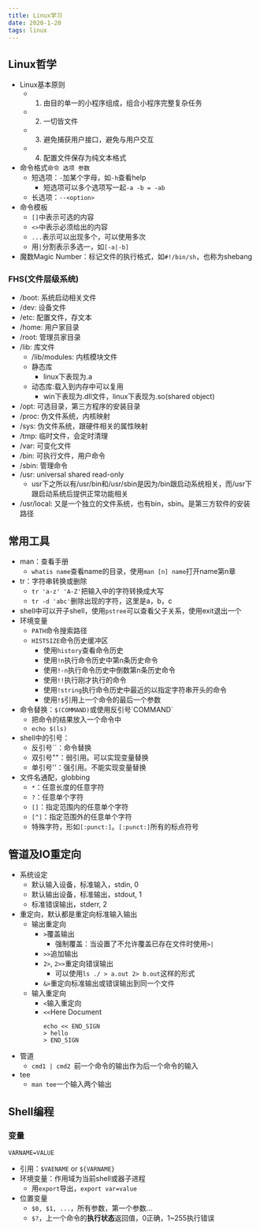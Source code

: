 ```yaml
---
title: Linux学习
date: 2020-1-20
tags: linux
---
```


## Linux哲学

- Linux基本原则
    * 1. 由目的单一的小程序组成，组合小程序完整复杂任务
    * 2. 一切皆文件
    * 3. 避免捕获用户接口，避免与用户交互
    * 4. 配置文件保存为纯文本格式
- 命令格式`命令 选项 参数`
    * 短选项：`-`加某个字母，如`-h`查看help
        + 短选项可以多个选项写一起`-a -b = -ab`
    * 长选项：`--<option>`
- 命令模板
    * `[]`中表示可选的内容
    * `<>`中表示必须给出的内容
    * `...`表示可以出现多个，可以使用多次
    * 用`|`分割表示多选一，如`[-a|-b]`
- 魔数Magic Number：标记文件的执行格式，如`#!/bin/sh`，也称为shebang


### FHS(文件层级系统)

- /boot: 系统启动相关文件
- /dev: 设备文件
- /etc: 配置文件，存文本
- /home: 用户家目录
- /root: 管理员家目录
- /lib: 库文件
    * /lib/modules: 内核模块文件
    * 静态库
        + linux下表现为.a
    * 动态库:载入到内存中可以复用
        + win下表现为.dll文件，linux下表现为.so(shared object)
- /opt: 可选目录，第三方程序的安装目录
- /proc: 伪文件系统，内核映射
- /sys: 伪文件系统，跟硬件相关的属性映射
- /tmp: 临时文件，会定时清理
- /var: 可变化文件
- /bin: 可执行文件，用户命令
- /sbin: 管理命令
- /usr: universal shared read-only
    * usr下之所以有/usr/bin和/usr/sbin是因为/bin跟启动系统相关，而/usr下跟启动系统后提供正常功能相关
- /usr/local: 又是一个独立的文件系统，也有bin，sbin。是第三方软件的安装路径


## 常用工具

- man：查看手册
    * `whatis name`查看name的目录，使用`man [n] name`打开name第n章
- tr：字符串转换或删除
    * `tr 'a-z' 'A-Z'`把输入中的字符转换成大写
    * `tr -d 'abc'`删除出现的字符，这里是a，b，c
- shell中可以开子shell，使用`pstree`可以查看父子关系，使用exit退出一个
- 环境变量
    * `PATH`命令搜索路径
    * `HISTSIZE`命令历史缓冲区
        + 使用`history`查看命令历史
        + 使用`!n`执行命令历史中第n条历史命令
        + 使用`!-n`执行命令历史中倒数第n条历史命令
        + 使用`!!`执行刚才执行的命令
        + 使用`!string`执行命令历史中最近的以指定字符串开头的命令
        + 使用`!$`引用上一个命令的最后一个参数
- 命令替换：`$(COMMAND)`或使用反引号\`COMMAND\`
    * 把命令的结果放入一个命令中
    * `echo $(ls)`
- shell中的引号：
    * 反引号\`\`：命令替换
    * 双引号""：弱引用。可以实现变量替换
    * 单引号''：强引用。不能实现变量替换
- 文件名通配，globbing
    * `*`：任意长度的任意字符
    * `?`：任意单个字符
    * `[]`：指定范围内的任意单个字符
    * `[^]`：指定范围外的任意单个字符
    * 特殊字符，形如`[:punct:]`。`[:punct:]`所有的标点符号


## 管道及IO重定向

- 系统设定
    * 默认输入设备，标准输入，stdin, 0
    * 默认输出设备，标准输出，stdout, 1
    * 标准错误输出，stderr, 2
- 重定向，默认都是重定向标准输入输出
    * 输出重定向
        + `>`覆盖输出
            + 强制覆盖：当设置了不允许覆盖已存在文件时使用`>|`
        + `>>`追加输出
        + `2>`, `2>>`重定向错误输出
            + 可以使用`ls ./ > a.out 2> b.out`这样的形式
        + `&>`重定向标准输出或错误输出到同一个文件
    * 输入重定向
        + `<`输入重定向
        + `<<`Here Document
            ```
            echo << END_SIGN
            > hello
            > END_SIGN
            ```
- 管道
    * `cmd1 | cmd2 `前一个命令的输出作为后一个命令的输入
- tee
    * `man tee`一个输入两个输出


## Shell编程

### 变量

`VARNAME=VALUE`

- 引用：`$VAENAME` or `${VARNAME}`
- 环境变量：作用域为当前shell或器子进程
    * 用`export`导出，`export var=value`
- 位置变量
    * `$0, $1, ...`，所有参数，第一个参数...
    * `$?`，上一个命令的**执行状态**返回值，0正确，1~255执行错误
